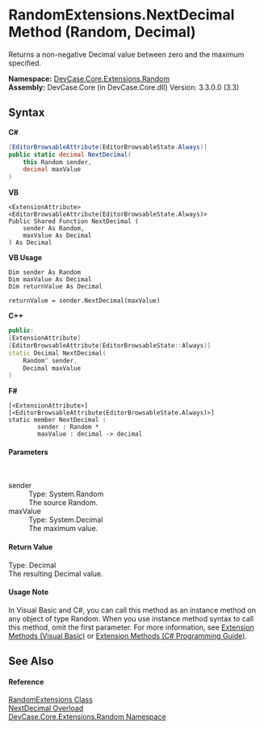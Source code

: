 # RandomExtensions.NextDecimal Method (Random, Decimal)
 

Returns a non-negative Decimal value between zero and the maximum specified.

**Namespace:**&nbsp;<a href="N_DevCase_Core_Extensions_Random">DevCase.Core.Extensions.Random</a><br />**Assembly:**&nbsp;DevCase.Core (in DevCase.Core.dll) Version: 3.3.0.0 (3.3)

## Syntax

**C#**<br />
``` C#
[EditorBrowsableAttribute(EditorBrowsableState.Always)]
public static decimal NextDecimal(
	this Random sender,
	decimal maxValue
)
```

**VB**<br />
``` VB
<ExtensionAttribute>
<EditorBrowsableAttribute(EditorBrowsableState.Always)>
Public Shared Function NextDecimal ( 
	sender As Random,
	maxValue As Decimal
) As Decimal
```

**VB Usage**<br />
``` VB Usage
Dim sender As Random
Dim maxValue As Decimal
Dim returnValue As Decimal

returnValue = sender.NextDecimal(maxValue)
```

**C++**<br />
``` C++
public:
[ExtensionAttribute]
[EditorBrowsableAttribute(EditorBrowsableState::Always)]
static Decimal NextDecimal(
	Random^ sender, 
	Decimal maxValue
)
```

**F#**<br />
``` F#
[<ExtensionAttribute>]
[<EditorBrowsableAttribute(EditorBrowsableState.Always)>]
static member NextDecimal : 
        sender : Random * 
        maxValue : decimal -> decimal 

```


#### Parameters
&nbsp;<dl><dt>sender</dt><dd>Type: System.Random<br />The source Random.</dd><dt>maxValue</dt><dd>Type: System.Decimal<br />The maximum value.</dd></dl>

#### Return Value
Type: Decimal<br />The resulting Decimal value.

#### Usage Note
In Visual Basic and C#, you can call this method as an instance method on any object of type Random. When you use instance method syntax to call this method, omit the first parameter. For more information, see <a href="https://docs.microsoft.com/dotnet/visual-basic/programming-guide/language-features/procedures/extension-methods">Extension Methods (Visual Basic)</a> or <a href="https://docs.microsoft.com/dotnet/csharp/programming-guide/classes-and-structs/extension-methods">Extension Methods (C# Programming Guide)</a>.

## See Also


#### Reference
<a href="T_DevCase_Core_Extensions_Random_RandomExtensions">RandomExtensions Class</a><br /><a href="Overload_DevCase_Core_Extensions_Random_RandomExtensions_NextDecimal">NextDecimal Overload</a><br /><a href="N_DevCase_Core_Extensions_Random">DevCase.Core.Extensions.Random Namespace</a><br />